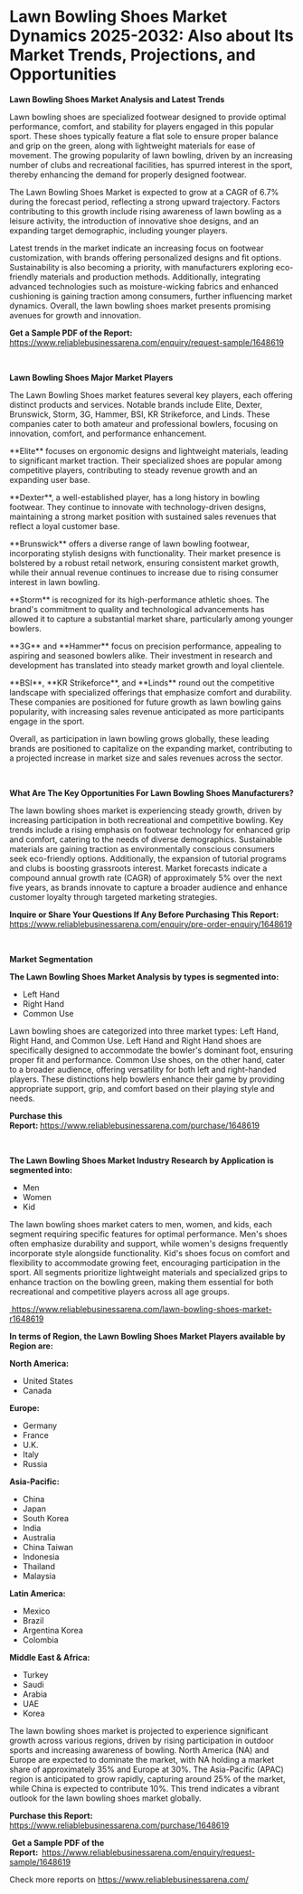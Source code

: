 <p><h1>Lawn Bowling Shoes Market Dynamics 2025-2032: Also about Its Market Trends, Projections, and Opportunities</h1></p><p><strong>Lawn Bowling Shoes Market Analysis and Latest Trends</strong></p>
<p><p>Lawn bowling shoes are specialized footwear designed to provide optimal performance, comfort, and stability for players engaged in this popular sport. These shoes typically feature a flat sole to ensure proper balance and grip on the green, along with lightweight materials for ease of movement. The growing popularity of lawn bowling, driven by an increasing number of clubs and recreational facilities, has spurred interest in the sport, thereby enhancing the demand for properly designed footwear.</p><p>The Lawn Bowling Shoes Market is expected to grow at a CAGR of 6.7% during the forecast period, reflecting a strong upward trajectory. Factors contributing to this growth include rising awareness of lawn bowling as a leisure activity, the introduction of innovative shoe designs, and an expanding target demographic, including younger players. </p><p>Latest trends in the market indicate an increasing focus on footwear customization, with brands offering personalized designs and fit options. Sustainability is also becoming a priority, with manufacturers exploring eco-friendly materials and production methods. Additionally, integrating advanced technologies such as moisture-wicking fabrics and enhanced cushioning is gaining traction among consumers, further influencing market dynamics. Overall, the lawn bowling shoes market presents promising avenues for growth and innovation.</p></p>
<p><strong>Get a Sample PDF of the Report:&nbsp;</strong> <a href="https://www.reliablebusinessarena.com/enquiry/request-sample/1648619?utm_campaign=2120&utm_medium=2&utm_source=Github&utm_content=ia&utm_term=07022025&utm_id=lawn-bowling-shoes">https://www.reliablebusinessarena.com/enquiry/request-sample/1648619</a></p>
<p>&nbsp;</p>
<p><strong>Lawn Bowling Shoes Major Market Players</strong></p>
<p><p>The Lawn Bowling Shoes market features several key players, each offering distinct products and services. Notable brands include Elite, Dexter, Brunswick, Storm, 3G, Hammer, BSI, KR Strikeforce, and Linds. These companies cater to both amateur and professional bowlers, focusing on innovation, comfort, and performance enhancement.</p><p>**Elite** focuses on ergonomic designs and lightweight materials, leading to significant market traction. Their specialized shoes are popular among competitive players, contributing to steady revenue growth and an expanding user base.</p><p>**Dexter**, a well-established player, has a long history in bowling footwear. They continue to innovate with technology-driven designs, maintaining a strong market position with sustained sales revenues that reflect a loyal customer base.</p><p>**Brunswick** offers a diverse range of lawn bowling footwear, incorporating stylish designs with functionality. Their market presence is bolstered by a robust retail network, ensuring consistent market growth, while their annual revenue continues to increase due to rising consumer interest in lawn bowling.</p><p>**Storm** is recognized for its high-performance athletic shoes. The brand's commitment to quality and technological advancements has allowed it to capture a substantial market share, particularly among younger bowlers.</p><p>**3G** and **Hammer** focus on precision performance, appealing to aspiring and seasoned bowlers alike. Their investment in research and development has translated into steady market growth and loyal clientele.</p><p>**BSI**, **KR Strikeforce**, and **Linds** round out the competitive landscape with specialized offerings that emphasize comfort and durability. These companies are positioned for future growth as lawn bowling gains popularity, with increasing sales revenue anticipated as more participants engage in the sport.</p><p>Overall, as participation in lawn bowling grows globally, these leading brands are positioned to capitalize on the expanding market, contributing to a projected increase in market size and sales revenues across the sector.</p></p>
<p>&nbsp;</p>
<p><strong>What Are The Key Opportunities For Lawn Bowling Shoes Manufacturers?</strong></p>
<p><p>The lawn bowling shoes market is experiencing steady growth, driven by increasing participation in both recreational and competitive bowling. Key trends include a rising emphasis on footwear technology for enhanced grip and comfort, catering to the needs of diverse demographics. Sustainable materials are gaining traction as environmentally conscious consumers seek eco-friendly options. Additionally, the expansion of tutorial programs and clubs is boosting grassroots interest. Market forecasts indicate a compound annual growth rate (CAGR) of approximately 5% over the next five years, as brands innovate to capture a broader audience and enhance customer loyalty through targeted marketing strategies.</p></p>
<p><strong>Inquire or Share Your Questions If Any Before Purchasing This Report:</strong> <a href="https://www.reliablebusinessarena.com/enquiry/pre-order-enquiry/1648619?utm_campaign=2120&utm_medium=2&utm_source=Github&utm_content=ia&utm_term=07022025&utm_id=lawn-bowling-shoes">https://www.reliablebusinessarena.com/enquiry/pre-order-enquiry/1648619</a></p>
<p>&nbsp;</p>
<p><strong>Market Segmentation</strong></p>
<p><strong>The Lawn Bowling Shoes Market Analysis by types is segmented into:</strong></p>
<p><ul><li>Left Hand</li><li>Right Hand</li><li>Common Use</li></ul></p>
<p><p>Lawn bowling shoes are categorized into three market types: Left Hand, Right Hand, and Common Use. Left Hand and Right Hand shoes are specifically designed to accommodate the bowler's dominant foot, ensuring proper fit and performance. Common Use shoes, on the other hand, cater to a broader audience, offering versatility for both left and right-handed players. These distinctions help bowlers enhance their game by providing appropriate support, grip, and comfort based on their playing style and needs.</p></p>
<p><strong>Purchase this Report:&nbsp;</strong><a href="https://www.reliablebusinessarena.com/purchase/1648619?utm_campaign=2120&utm_medium=2&utm_source=Github&utm_content=ia&utm_term=07022025&utm_id=lawn-bowling-shoes">https://www.reliablebusinessarena.com/purchase/1648619</a></p>
<p>&nbsp;</p>
<p><strong>The Lawn Bowling Shoes Market Industry Research by Application is segmented into:</strong></p>
<p><ul><li>Men</li><li>Women</li><li>Kid</li></ul></p>
<p><p>The lawn bowling shoes market caters to men, women, and kids, each segment requiring specific features for optimal performance. Men's shoes often emphasize durability and support, while women's designs frequently incorporate style alongside functionality. Kid's shoes focus on comfort and flexibility to accommodate growing feet, encouraging participation in the sport. All segments prioritize lightweight materials and specialized grips to enhance traction on the bowling green, making them essential for both recreational and competitive players across all age groups.</p></p>
<p><a href="https://www.reliablebusinessarena.com/lawn-bowling-shoes-market-r1648619?utm_campaign=2120&utm_medium=2&utm_source=Github&utm_content=ia&utm_term=07022025&utm_id=lawn-bowling-shoes">&nbsp;https://www.reliablebusinessarena.com/lawn-bowling-shoes-market-r1648619</a></p>
<p><strong>In terms of Region, the Lawn Bowling Shoes Market Players available by Region are:</strong></p>
<p>
    <p> <strong> North America: </strong>
        <ul>
            <li>United States</li>
            <li>Canada</li>
        </ul>
        </p> 
    <p> <strong> Europe: </strong>
        <ul>
            <li>Germany</li>
            <li>France</li>
            <li>U.K.</li>
            <li>Italy</li>
            <li>Russia</li>
        </ul>
        </p> 
    <p> <strong> Asia-Pacific: </strong>
        <ul>
            <li>China</li>
            <li>Japan</li>
            <li>South Korea</li>
            <li>India</li>
            <li>Australia</li>
            <li>China Taiwan</li>
            <li>Indonesia</li>
            <li>Thailand</li>
            <li>Malaysia</li>
        </ul>
        </p> 
    <p> <strong> Latin America: </strong>
        <ul>
            <li>Mexico</li>
            <li>Brazil</li>
            <li>Argentina Korea</li>
            <li>Colombia</li>
        </ul>
        </p> 
    <p> <strong> Middle East & Africa: </strong>
        <ul>
            <li>Turkey</li>
            <li>Saudi</li>
            <li>Arabia</li>
            <li>UAE</li>
            <li>Korea</li>
        </ul>
    </p>
    </p>
<p><p>The lawn bowling shoes market is projected to experience significant growth across various regions, driven by rising participation in outdoor sports and increasing awareness of bowling. North America (NA) and Europe are expected to dominate the market, with NA holding a market share of approximately 35% and Europe at 30%. The Asia-Pacific (APAC) region is anticipated to grow rapidly, capturing around 25% of the market, while China is expected to contribute 10%. This trend indicates a vibrant outlook for the lawn bowling shoes market globally.</p></p>
<p><strong>Purchase this Report: </strong><a href="https://www.reliablebusinessarena.com/purchase/1648619?utm_campaign=2120&utm_medium=2&utm_source=Github&utm_content=ia&utm_term=07022025&utm_id=lawn-bowling-shoes">https://www.reliablebusinessarena.com/purchase/1648619</a></p>
<p>&nbsp;<strong>Get a Sample PDF of the Report:&nbsp;&nbsp;</strong><a href="https://www.reliablebusinessarena.com/enquiry/request-sample/1648619?utm_campaign=2120&utm_medium=2&utm_source=Github&utm_content=ia&utm_term=07022025&utm_id=lawn-bowling-shoes">https://www.reliablebusinessarena.com/enquiry/request-sample/1648619</a></p>
<p><strong></strong></p>
<p>Check more reports on <a href="https://www.reliablebusinessarena.com/?utm_campaign=2120&utm_medium=2&utm_source=Github&utm_content=ia&utm_term=07022025&utm_id=lawn-bowling-shoes">https://www.reliablebusinessarena.com/</a></p>